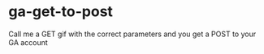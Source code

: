 ga-get-to-post
==============

Call me a GET gif with the correct parameters and you get a POST to your GA account
